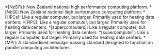 *[NeSI's]: New Zealand national high performance computing platform.
*[NeSI]: New Zealand national high performance computing platform.
*[HPCs]: Like a regular computer, but larger. Primarily used for heating data centers.
*[HPC]: Like a regular computer, but larger. Primarily used for heating data centers.
*[supercomputers]: Like a regular computer, but larger. Primarily used for heating data centers.
*[supercomputer]: Like a regular computer, but larger. Primarily used for heating data centers.
*[MPI]: A standardised message-passing standard designed to function on parallel computing architectures.
